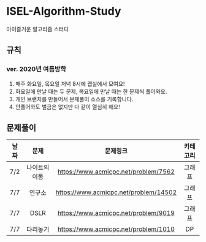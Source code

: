 # ISEL-Algorithm-Study
아이즐거운 알고리즘 스터디 

## 규칙

### ver. 2020년 여름방학

1. 매주 화요일, 목요일 저녁 8시에 랩실에서 모여요!
2. 화요일에 만날 때는 두 문제, 목요일에 만날 때는 한 문제씩 풀어와요.
3. 개인 브랜치를 만들어서 문제풀이 소스를 기록합니다. 
4. 안풀어와도 벌금은 없지만 다 같이 열심히 해요!

## 문제풀이

| 날짜| 문제|문제링크| 카테고리|
|:-:| :-:|:-:|:-:|
|7/2|나이트의 이동|https://www.acmicpc.net/problem/7562| 그래프
|7/7|연구소|https://www.acmicpc.net/problem/14502| 그래프
|7/7|DSLR|https://www.acmicpc.net/problem/9019| 그래프
|7/7|다리놓기|https://www.acmicpc.net/problem/1010| DP
